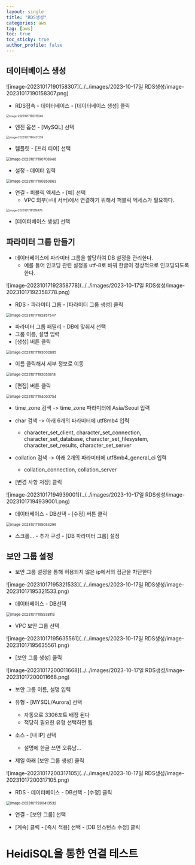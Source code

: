 ```yaml
---
layout: single
title: "RDS생성"
categories: aws
tag: [aws]
toc: true
toc_sticky: true
author_profile: false
---
```


## 데이터베이스 생성

![image-20231017190158307](../../images/2023-10-17일 RDS생성/image-20231017190158307.png)

* RDS접속 - 데이터베이스 - [데이터베이스 생성] 클릭 



<img src="../../images/2023-10-17일 RDS생성/image-20231017190315246.png" alt="image-20231017190315246" style="zoom:50%;" />

* 엔진 옵션 - [MySQL] 선택



<img src="../../images/2023-10-17일 RDS생성/image-20231017190431259.png" alt="image-20231017190431259" style="zoom:50%;" />

* 템플릿 - [프리 티어] 선택



<img src="../../images/2023-10-17일 RDS생성/image-20231017190708948.png" alt="image-20231017190708948" style="zoom: 67%;" />

* 설정 - 데이터 입력



<img src="../../images/2023-10-17일 RDS생성/image-20231017190850863.png" alt="image-20231017190850863" style="zoom:67%;" />

* 연결 - 퍼블릭 엑세스 - [예] 선택
  * VPC 외부(=내 서버)에서 연결하기 위해서 퍼블릭 엑세스가 필요하다.



<img src="../../images/2023-10-17일 RDS생성/image-20231017191216473.png" alt="image-20231017191216473" style="zoom:50%;" />

* [데이터베이스 생성] 선택



## 파라미터 그룹 만들기

* 데이터베이스에 파라미터 그룹을 할당하여 DB 설정을 관리한다.
  * 예를 들어 인코딩 관련 설정을 utf-8로 바꿔 한글이 정상적으로 인코딩되도록 한다.



![image-20231017192358778](../../images/2023-10-17일 RDS생성/image-20231017192358778.png)

* RDS - 파라미터 그룹 - [파라미터 그룹 생성] 클릭



<img src="../../images/2023-10-17일 RDS생성/image-20231017192857547.png" alt="image-20231017192857547" style="zoom:67%;" />

* 파라미터 그룹 패밀리 - DB에 맞춰서 선택
* 그룹 이름, 설명 입력
* [생성] 버튼 클릭



<img src="../../images/2023-10-17일 RDS생성/image-20231017193002885.png" alt="image-20231017193002885" style="zoom:67%;" />

* 이름 클릭해서 세부 정보로 이동



<img src="../../images/2023-10-17일 RDS생성/image-20231017193053618.png" alt="image-20231017193053618" style="zoom:67%;" />

* [편집] 버튼 클릭



<img src="../../images/2023-10-17일 RDS생성/image-20231017194003754.png" alt="image-20231017194003754" style="zoom:67%;" />

* time_zone 검색 -> time_zone 파라미터에 Asia/Seoul 입력
* char 검색 -> 아래 6개의 파라미터에 utf8mb4 입력
  * character_set_client, character_set_connection, character_set_database, character_set_filesystem, character_set_results, character_set_server
* collation 검색 -> 아래 2개의 파라미터에 utf8mb4_general_ci 입력
  * collation_connection, collation_server

* [변경 사항 저장] 클릭



![image-20231017194939001](../../images/2023-10-17일 RDS생성/image-20231017194939001.png)

* 데이터베이스 - DB선택 - [수정] 버튼 클릭



<img src="../../images/2023-10-17일 RDS생성/image-20231017195054299.png" alt="image-20231017195054299" style="zoom:67%;" />

* 스크롤... - 추가 구성 - [DB 파라미터 그룹] 설정



## 보안 그룹 설정

* 보안 그룹 설정을 통해 허용되지 않은 ip에서의 접근을 차단한다



![image-20231017195321533](../../images/2023-10-17일 RDS생성/image-20231017195321533.png)

* 데이터베이스 - DB선택



<img src="../../images/2023-10-17일 RDS생성/image-20231017195538113.png" alt="image-20231017195538113" style="zoom: 67%;" />

* VPC 보안 그룹 선택



![image-20231017195635561](../../images/2023-10-17일 RDS생성/image-20231017195635561.png)

* [보안 그룹 생성] 클릭



![image-20231017200011668](../../images/2023-10-17일 RDS생성/image-20231017200011668.png)

* 보안 그룹 이름, 설명 입력
* 유형 - [MYSQL/Aurora] 선택
  * 자동으로 3306포트 배정 된다
  * 적당히 필요한 유형 선택하면 됨
* 소스 - [내 IP] 선택
  * 설명에 한글 쓰면 오류남...

* 제일 아래 [보안 그룹 생성] 클릭



![image-20231017200317105](../../images/2023-10-17일 RDS생성/image-20231017200317105.png)

* RDS - 데이터베이스  - DB선택 - [수정] 클릭



<img src="../../images/2023-10-17일 RDS생성/image-20231017200413532.png" alt="image-20231017200413532" style="zoom: 67%;" />

* 연결 - [보안 그룹] 선택 

* [계속] 클릭 - [즉시 적용] 선택 - [DB 인스턴스 수정] 클릭



# HeidiSQL을 통한 연결 테스트


